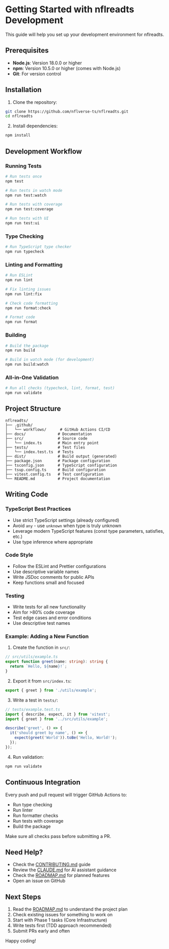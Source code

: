 # Getting Started with nflreadts Development

This guide will help you set up your development environment for nflreadts.

## Prerequisites

- **Node.js**: Version 18.0.0 or higher
- **npm**: Version 10.5.0 or higher (comes with Node.js)
- **Git**: For version control

## Installation

1. Clone the repository:
```bash
git clone https://github.com/nflverse-ts/nflreadts.git
cd nflreadts
```

2. Install dependencies:
```bash
npm install
```

## Development Workflow

### Running Tests

```bash
# Run tests once
npm test

# Run tests in watch mode
npm run test:watch

# Run tests with coverage
npm run test:coverage

# Run tests with UI
npm run test:ui
```

### Type Checking

```bash
# Run TypeScript type checker
npm run typecheck
```

### Linting and Formatting

```bash
# Run ESLint
npm run lint

# Fix linting issues
npm run lint:fix

# Check code formatting
npm run format:check

# Format code
npm run format
```

### Building

```bash
# Build the package
npm run build

# Build in watch mode (for development)
npm run build:watch
```

### All-in-One Validation

```bash
# Run all checks (typecheck, lint, format, test)
npm run validate
```

## Project Structure

```
nflreadts/
├── .github/
│   └── workflows/      # GitHub Actions CI/CD
├── docs/              # Documentation
├── src/               # Source code
│   └── index.ts       # Main entry point
├── tests/             # Test files
│   └── index.test.ts  # Tests
├── dist/              # Build output (generated)
├── package.json       # Package configuration
├── tsconfig.json      # TypeScript configuration
├── tsup.config.ts     # Build configuration
├── vitest.config.ts   # Test configuration
└── README.md          # Project documentation
```

## Writing Code

### TypeScript Best Practices

- Use strict TypeScript settings (already configured)
- Avoid `any` - use `unknown` when type is truly unknown
- Leverage modern TypeScript features (const type parameters, satisfies, etc.)
- Use type inference where appropriate

### Code Style

- Follow the ESLint and Prettier configurations
- Use descriptive variable names
- Write JSDoc comments for public APIs
- Keep functions small and focused

### Testing

- Write tests for all new functionality
- Aim for >80% code coverage
- Test edge cases and error conditions
- Use descriptive test names

### Example: Adding a New Function

1. Create the function in `src/`:
```typescript
// src/utils/example.ts
export function greet(name: string): string {
  return `Hello, ${name}!`;
}
```

2. Export it from `src/index.ts`:
```typescript
export { greet } from './utils/example';
```

3. Write a test in `tests/`:
```typescript
// tests/example.test.ts
import { describe, expect, it } from 'vitest';
import { greet } from '../src/utils/example';

describe('greet', () => {
  it('should greet by name', () => {
    expect(greet('World')).toBe('Hello, World!');
  });
});
```

4. Run validation:
```bash
npm run validate
```

## Continuous Integration

Every push and pull request will trigger GitHub Actions to:
- Run type checking
- Run linter
- Run formatter checks
- Run tests with coverage
- Build the package

Make sure all checks pass before submitting a PR.

## Need Help?

- Check the [CONTRIBUTING.md](../CONTRIBUTING.md) guide
- Review the [CLAUDE.md](../CLAUDE.md) for AI assistant guidance
- Check the [ROADMAP.md](../ROADMAP.md) for planned features
- Open an issue on GitHub

## Next Steps

1. Read the [ROADMAP.md](../ROADMAP.md) to understand the project plan
2. Check existing issues for something to work on
3. Start with Phase 1 tasks (Core Infrastructure)
4. Write tests first (TDD approach recommended)
5. Submit PRs early and often

Happy coding!
